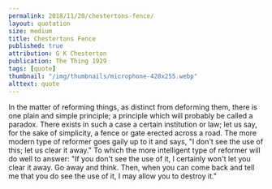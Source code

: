 ```yaml
---
permalink: 2018/11/20/chestertons-fence/
layout: quotation
size: medium
title: Chestertons Fence
published: true
attribution: G K Chesterton
publication: The Thing 1929
tags: [quote]
thumbnail: "/img/thumbnails/microphone-420x255.webp"
alttext: quote
---
```


In the matter of reforming things, as distinct from deforming them, there is one plain and
simple principle; a principle which will probably be called a paradox. There exists in
such a case a certain institution or law; let us say, for the sake of simplicity, a fence
or gate erected across a road. The more modern type of reformer goes gaily up to it and
says, "I don't see the use of this; let us clear it away." To which the more intelligent
type of reformer will do well to answer: "If you don't see the use of it, I certainly won't
let you clear it away. Go away and think. Then, when you can come back and tell me that
you do see the use of it, I may allow you to destroy it."
